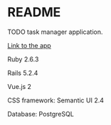 # README

TODO task manager application.

[Link to the app](http://todo-task-manager-app.herokuapp.com)

Ruby 2.6.3

Rails 5.2.4

Vue.js 2

CSS framework: Semantic UI 2.4

Database: PostgreSQL

